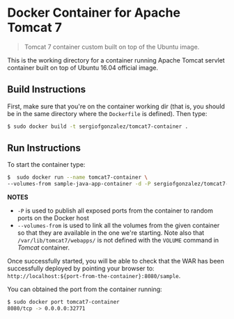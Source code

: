 # Docker Container for Apache Tomcat 7
> Tomcat 7 container custom built on top of the Ubuntu image.

This is the working directory for a container running Apache Tomcat servlet container built on top of Ubuntu 16.04 official image. 

## Build Instructions

First, make sure that you're on the container working dir (that is, you should be in the same directory where the `Dockerfile` is defined).
Then type:
```bash
$ sudo docker build -t sergiofgonzalez/tomcat7-container .
```

## Run Instructions
To start the container type:

```bash
$  sudo docker run --name tomcat7-container \
--volumes-from sample-java-app-container -d -P sergiofgonzalez/tomcat7-container
```

**NOTES**
+ `-P` is used to publish all exposed ports from the container to random ports on the Docker host 
+ `--volumes-from` is used to link all the volumes from the given container so that they are available in the one we're starting. Note also that `/var/lib/tomcat7/webapps/` is not defined with the `VOLUME` command in *Tomcat* container.

Once successfully started, you will be able to check that the WAR has been successfully deployed by pointing your browser to:
`http://localhost:${port-from-the-container}:8080/sample`.

You can obtained the port from the container running:
```bash
$ sudo docker port tomcat7-container
8080/tcp -> 0.0.0.0:32771
```